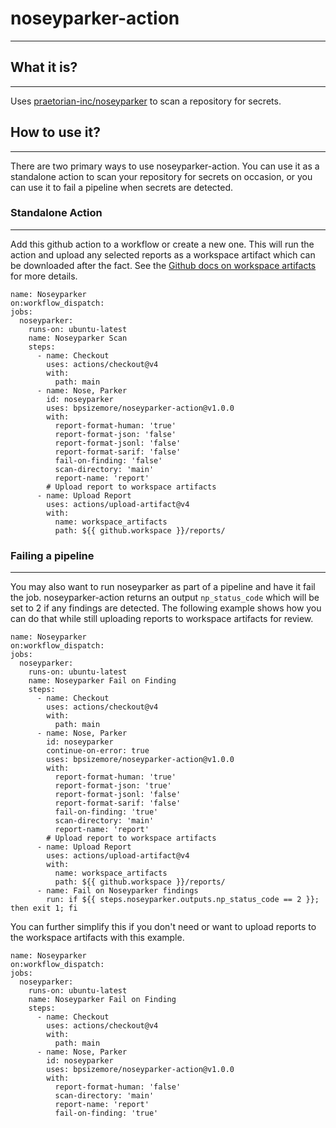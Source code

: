 # noseyparker-action
---
## What it is?
---
Uses [praetorian-inc/noseyparker](https://github.com/praetorian-inc/noseyparker) to scan a repository for secrets.

## How to use it?
---
There are two primary ways to use noseyparker-action. You can use it as a standalone action to scan your repository for secrets on occasion, or you can use it to fail a pipeline when secrets are detected.

### Standalone Action
---
Add this github action to a workflow or create a new one. This will run the action and upload any selected reports as a workspace artifact which can be downloaded after the fact. See the [Github docs on workspace artifacts](https://docs.github.com/en/actions/using-workflows/storing-workflow-data-as-artifacts) for more details.
```
name: Noseyparker
on:workflow_dispatch:
jobs:
  noseyparker:
    runs-on: ubuntu-latest
    name: Noseyparker Scan
    steps:
      - name: Checkout
        uses: actions/checkout@v4
        with:
          path: main
      - name: Nose, Parker
        id: noseyparker
        uses: bpsizemore/noseyparker-action@v1.0.0
        with:
          report-format-human: 'true'
          report-format-json: 'false'
          report-format-jsonl: 'false'
          report-format-sarif: 'false'
          fail-on-finding: 'false'
          scan-directory: 'main'
          report-name: 'report'
        # Upload report to workspace artifacts
      - name: Upload Report
        uses: actions/upload-artifact@v4
        with:
          name: workspace_artifacts
          path: ${{ github.workspace }}/reports/
```

### Failing a pipeline
---
You may also want to run noseyparker as part of a pipeline and have it fail the job. noseyparker-action returns an output `np_status_code` which will be set to 2 if any findings are detected. The following example shows how you can do that while still uploading reports to workspace artifacts for review.
```
name: Noseyparker
on:workflow_dispatch:
jobs:
  noseyparker:
    runs-on: ubuntu-latest
    name: Noseyparker Fail on Finding
    steps:
      - name: Checkout
        uses: actions/checkout@v4
        with:
          path: main
      - name: Nose, Parker
        id: noseyparker
        continue-on-error: true
        uses: bpsizemore/noseyparker-action@v1.0.0
        with:
          report-format-human: 'true'
          report-format-json: 'true'
          report-format-jsonl: 'false'
          report-format-sarif: 'false'
          fail-on-finding: 'true'
          scan-directory: 'main'
          report-name: 'report'
        # Upload report to workspace artifacts
      - name: Upload Report
        uses: actions/upload-artifact@v4
        with:
          name: workspace_artifacts
          path: ${{ github.workspace }}/reports/
      - name: Fail on Noseyparker findings
        run: if ${{ steps.noseyparker.outputs.np_status_code == 2 }}; then exit 1; fi
```

You can further simplify this if you don't need or want to upload reports to the workspace artifacts with this example.
```
name: Noseyparker
on:workflow_dispatch:
jobs:
  noseyparker:
    runs-on: ubuntu-latest
    name: Noseyparker Fail on Finding
    steps:
      - name: Checkout
        uses: actions/checkout@v4
        with:
          path: main
      - name: Nose, Parker
        id: noseyparker
        uses: bpsizemore/noseyparker-action@v1.0.0
        with:
          report-format-human: 'false'
          scan-directory: 'main'
          report-name: 'report'
          fail-on-finding: 'true'

```